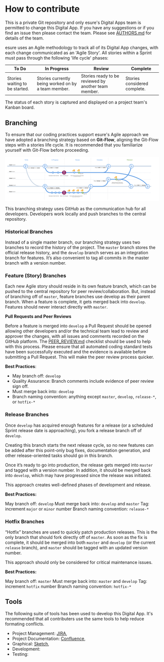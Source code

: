# How to contribute

This is a private Git repository and only esure's Digital Apps team is permitted to change this Digital App. If you have any suggestions or if you find an issue then please contact the team. Please see [AUTHORS.md](AUTHORS.md) for details of the team.

esure uses an Agile methodology to track all of its Digital App changes, with each change communicated as an 'Agile Story'. All stories within a Sprint must pass through the following 'life cycle' phases:

| To Do | In Progress | Review | Complete |
|--- | --- | --- | --- |
| Stories waiting to be started. | Stories currently being worked on by a team member. | Stories ready to be reviewed by another team member. | Stories considered complete. |

The status of each story is captured and displayed on a project team's Kanban board.


## Branching

To ensure that our coding practices support esure's Agile approach we have adopted a branching strategy based on **Git-Flow**, aligning the Git-Flow steps with a stories life cycle. It is recommended that you familiarize yourself with Git-Flow before proceeding.

![Branching Strategy Image](/_docs/imgs/DevFlow@1x.png "Digital Apps Branching Strategy")

This branching strategy uses GitHub as the communication hub for all developers. Developers work locally and push branches to the central repository.

### Historical Branches

Instead of a single master branch, our branching strategy uses two branches to record the history of the project. The `master` branch stores the official release history, and the `develop` branch serves as an integration branch for features. It’s also convenient to tag all commits in the master branch with a version number.

### Feature (Story) Branches

Each new Agile story should reside in its own feature branch, which can be pushed to the central repository for peer review/collaboration. But, instead of branching off of `master`, feature branches use develop as their parent branch. When a feature is complete, it gets merged back into `develop`. Features should never interact directly with `master`.


**Pull Requests and Peer Reviews**

Before a feature is merged into `develop` a Pull Request should be opened allowing other developers and/or the technical team lead to review and approver the changes, with all issues and comments recorded on the GitHub platform. The [PEER_REVIEW.md](PEER_REVIEW.md) checklist should be used to help with this process.
Please ensure that all automated coding standard tests have been successfully executed and the evidence is available before submitting a Pull Request. This will make the peer review process quicker.

**Best Practices**:

* May branch off: `develop`
* Quality Assurance: Branch comments include evidence of peer review sign off.
* Must merge back into: `develop`
* Branch naming convention: anything except `master`, `develop`, `release-*`, or `hotfix-*`

### Release Branches

Once `develop` has acquired enough features for a release (or a scheduled Sprint release date is approaching), you fork a release branch off of `develop`.

Creating this branch starts the next release cycle, so no new features can be added after this point-only bug fixes, documentation generation, and other release-oriented tasks should go in this branch.

Once it’s ready to go into production, the release gets merged into `master` and tagged with a version number. In addition, it should be merged back into `develop`, which may have progressed since the release was initiated.

This approach creates well-defined phases of development and release.

**Best Practices:**

May branch off: `develop`
Must merge back into: `develop` and `master`
Tag: increment `major` or `minor` number
Branch naming convention: `release-*`

### Hotfix Branches

“Hotfix” branches are used to quickly patch production releases. This is the only branch that should fork directly off of `master`. As soon as the fix is complete, it should be merged into both `master` and `develop` (or the current `release` branch), and `master` should be tagged with an updated version number.

This approach should only be considered for critical maintenance issues.

**Best Practices:**

May branch off: `master`
Must merge back into: `master` and `develop`
Tag: increment `hotfix` number
Branch naming convention: `hotfix-*`


## Tools

The following suite of tools has been used to develop this Digital App. It's recommended that all contributers use the same tools to help reduce formating conflicts.

* Project Management: [JIRA](https://myesure.atlassian.com/), 
* Project Documentation: [Confluence](https://myesure.atlassian.com/), 
* Graphical: [Sketch](https://www.sketchapp.com),
* Development:
* Testing:


